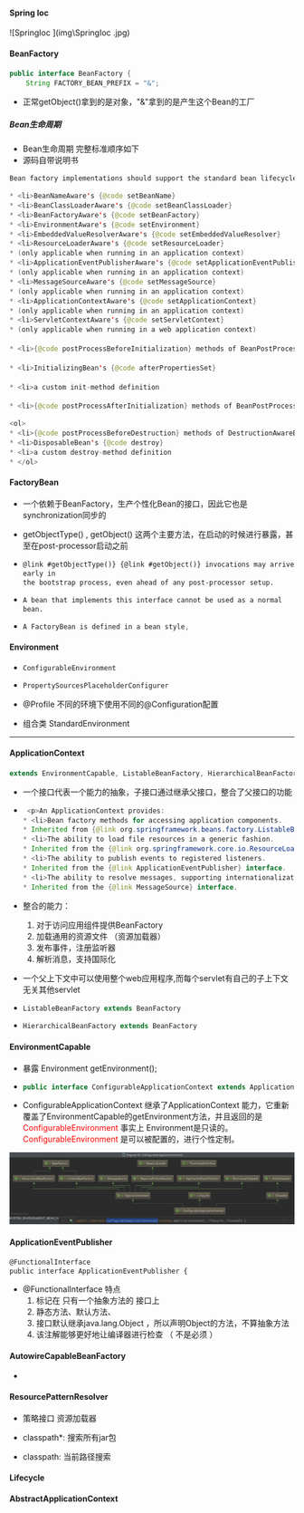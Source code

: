 #### Spring Ioc 

![SpringIoc ](img\SpringIoc .jpg)



#### BeanFactory

```java
public interface BeanFactory {
    String FACTORY_BEAN_PREFIX = "&";
```

- 正常getObject()拿到的是对象，"&"拿到的是产生这个Bean的工厂

##### Bean生命周期

- Bean生命周期 完整标准顺序如下
- 源码自带说明书

```java
Bean factory implementations should support the standard bean lifecycle interfaces as far as possible. The full set of initialization methods and their standard order is:
```

```java
* <li>BeanNameAware's {@code setBeanName}
* <li>BeanClassLoaderAware's {@code setBeanClassLoader}
* <li>BeanFactoryAware's {@code setBeanFactory}
* <li>EnvironmentAware's {@code setEnvironment}
* <li>EmbeddedValueResolverAware's {@code setEmbeddedValueResolver}
* <li>ResourceLoaderAware's {@code setResourceLoader}
* (only applicable when running in an application context)
* <li>ApplicationEventPublisherAware's {@code setApplicationEventPublisher}
* (only applicable when running in an application context)
* <li>MessageSourceAware's {@code setMessageSource}
* (only applicable when running in an application context)
* <li>ApplicationContextAware's {@code setApplicationContext}
* (only applicable when running in an application context)
* <li>ServletContextAware's {@code setServletContext}
* (only applicable when running in a web application context)
    
* <li>{@code postProcessBeforeInitialization} methods of BeanPostProcessors

* <li>InitializingBean's {@code afterPropertiesSet}
    
* <li>a custom init-method definition

* <li>{@code postProcessAfterInitialization} methods of BeanPostProcessors
```

```java
<ol>
* <li>{@code postProcessBeforeDestruction} methods of DestructionAwareBeanPostProcessors
* <li>DisposableBean's {@code destroy}
* <li>a custom destroy-method definition
* </ol>
```



#### FactoryBean

- 一个依赖于BeanFactory，生产个性化Bean的接口，因此它也是synchronization同步的

- getObjectType() , getObject() 这两个主要方法，在启动的时候进行暴露，甚至在post-processor启动之前

- ```
  @link #getObjectType()} {@link #getObject()} invocations may arrive early in
  the bootstrap process, even ahead of any post-processor setup.
  ```

- ```
  A bean that implements this interface cannot be used as a normal bean.
  ```

- ```java
  A FactoryBean is defined in a bean style,
  ```



#### Environment

- ```
  ConfigurableEnvironment
  ```

- ```java
  PropertySourcesPlaceholderConfigurer
  ```

- @Profile 不同的环境下使用不同的@Configuration配置

- 组合类 StandardEnvironment



---



#### ApplicationContext

```java
extends EnvironmentCapable, ListableBeanFactory, HierarchicalBeanFactory, MessageSource, ApplicationEventPublisher, ResourcePatternResolver
```

- 一个接口代表一个能力的抽象，子接口通过继承父接口，整合了父接口的功能

- ```java
   <p>An ApplicationContext provides:
  * <li>Bean factory methods for accessing application components.
  * Inherited from {@link org.springframework.beans.factory.ListableBeanFactory}.
  * <li>The ability to load file resources in a generic fashion.
  * Inherited from the {@link org.springframework.core.io.ResourceLoader} interface.
  * <li>The ability to publish events to registered listeners.
  * Inherited from the {@link ApplicationEventPublisher} interface.
  * <li>The ability to resolve messages, supporting internationalization.
  * Inherited from the {@link MessageSource} interface.
  ```
  
- 整合的能力：

   1. 对于访问应用组件提供BeanFactory
   2. 加载通用的资源文件 （资源加载器）
   3. 发布事件，注册监听器
   4. 解析消息，支持国际化

- 一个父上下文中可以使用整个web应用程序,而每个servlet有自己的子上下文无关其他servlet

- ```java
  ListableBeanFactory extends BeanFactory
  ```

- ```java
  HierarchicalBeanFactory extends BeanFactory
  ```

#### EnvironmentCapable

- 暴露      Environment   getEnvironment();

- ```java
  public interface ConfigurableApplicationContext extends ApplicationContext, Lifecycle, Closeable 
  ```

- ConfigurableApplicationContext 继承了ApplicationContext 能力，它重新覆盖了EnvironmentCapable的getEnvironment方法，并且返回的是 <font color="red">ConfigurableEnvironment</font> 事实上 Environment是只读的。<font color="red">ConfigurableEnvironment</font> 是可以被配置的，进行个性定制。

![ConfigurableApplicationContext](img/ConfigurableApplicationContext.png)

#### ApplicationEventPublisher

```
@FunctionalInterface
public interface ApplicationEventPublisher {
```

- @FunctionalInterface 特点
  1. 标记在  只有一个抽象方法的 接口上
  2. 静态方法、默认方法、
  3. 接口默认继承java.lang.Object ，所以声明Object的方法，不算抽象方法
  4. 该注解能够更好地让编译器进行检查 （ 不是必须 ）

#### AutowireCapableBeanFactory

- 



#### ResourcePatternResolver

- 策略接口 资源加载器

- classpath*: 搜索所有jar包

- classpath:  当前路径搜索
  





#### Lifecycle





#### AbstractApplicationContext







